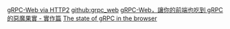 [gRPC-Web via HTTP2](https://medium.com/@denis.zhbankov/grpc-web-via-http2-b05c8c8f9e6)
[github:grpc_web](https://github.com/grpc/grpc-web)
[gRPC-Web，讓你的前端也吃到 gRPC 的惡魔果實 - 實作篇](https://ithelp.ithome.com.tw/articles/10244296)
[The state of gRPC in the browser](https://grpc.io/blog/state-of-grpc-web/)
